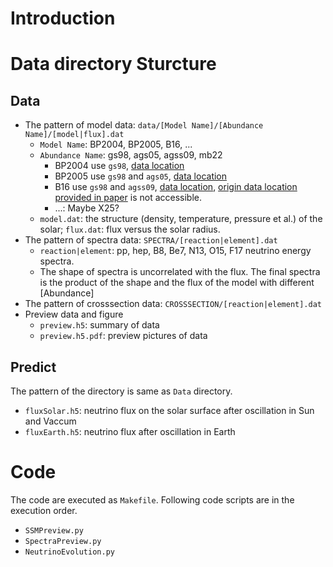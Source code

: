 # Introduction

# Data directory Sturcture
## Data
+ The pattern of model data: `data/[Model Name]/[Abundance Name]/[model|flux].dat`
  + `Model Name`: BP2004, BP2005, B16, ...
  + `Abundance Name`: gs98, ags05, agss09, mb22
    + BP2004 use `gs98`, [data location](https://www.sns.ias.edu/~jnb/SNdata/Export/)
    + BP2005 use `gs98` and `ags05`, [data location](https://www.sns.ias.edu/~jnb/SNdata/Export/)
    + B16 use `gs98` and `agss09`, [data location](https://aliga.ice.csic.es/personal/aldos/Solar_Data.html), [origin data location provided in paper](http://www.ice.cat/personal/aldos/Solar_Data.html) is not accessible.
    + ...: Maybe X25?
  + `model.dat`: the structure (density, temperature, pressure et al.) of the solar; `flux.dat`: flux versus the solar radius.
+ The pattern of spectra data: `SPECTRA/[reaction|element].dat`
  + `reaction|element`: pp, hep, B8, Be7, N13, O15, F17 neutrino energy spectra.
  + The shape of spectra is uncorrelated with the flux. The final spectra is the product of the shape and the flux of the model with different [Abundance]
+ The pattern of crosssection data: `CROSSSECTION/[reaction|element].dat`
+ Preview data and figure
  + `preview.h5`: summary of data
  + `preview.h5.pdf`: preview pictures of data

## Predict
The pattern of the directory is same as `Data` directory.
+ `fluxSolar.h5`: neutrino flux on the solar surface after oscillation in Sun and Vaccum
+ `fluxEarth.h5`: neutrino flux after oscillation in Earth

# Code
The code are executed as `Makefile`. Following code scripts are in the execution order.
+ `SSMPreview.py`
+ `SpectraPreview.py`
+ `NeutrinoEvolution.py`
